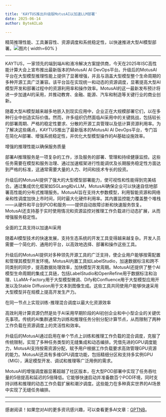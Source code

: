 ```yaml
---

title: 'KAYTUS推出升级版MotusAI以加速LLM部署'
date: 2025-06-14
author: ByteAILab

---
```


精简推理性能、工具兼容性、资源调度和系统稳定性，以快速推进大型AI模型部署。![图片](https://ai-techpark.com/wp-content/uploads/KAYTUS-1.jpg){ width=60% }

---


KAYTUS，一家领先的端到端AI和液冷解决方案提供商，今天在2025年ISC高性能计算大会上宣布推出最新版本的MotusAI AI DevOps平台。升级后的MotusAI平台在大型模型推理性能上提供了显著增强，并且与涵盖大型模型整个生命周期的多种开源工具广泛兼容。该平台旨在实现统一和动态的资源调度，显著提高大型AI模型开发和部署过程中的资源利用率和操作效率。MotusAI的这一最新发布预计将进一步加速AI的采用，并推动教育、金融、能源、汽车和制造等关键行业的商业创新。

随着大型AI模型越来越多地嵌入到现实应用中，企业正在大规模部署它们，以在多种行业中创造实际价值。然而，许多组织仍然面临AI采用中的关键挑战，包括较长的部署周期、严格的稳定性要求、分散的开源工具管理以及低计算资源利用率。为了解决这些痛点，KAYTUS推出了最新版本的MotusAI AI DevOps平台，专门旨在简化AI部署、增强系统稳定性，并优化大型模型操作的AI基础设施效率。

增强的推理性能以确保服务质量

部署AI推理服务是一项复杂的工作，涉及服务的部署、管理和持续健康监控。这些任务需要在模型和服务治理、通过加速框架进行性能调优及长期服务稳定性方面达到严格的标准，这通常需要大量的人力、时间和技术专长的投资。

升级后的MotusAI提供了强大的大型模型部署能力，使可视性和性能得到完美结合。通过集成优化框架如SGLang和vLLM，MotusAI确保企业可以快速自信地部署高性能的分布式推理服务。MotusAI旨在支持大参数模型，利用智能资源和网络亲和性调度加快上市时间，同时最大化硬件利用率。其内置监控能力覆盖整个堆栈——从硬件和平台到POD和服务——提供自动故障诊断和快速服务恢复。MotusAI还支持基于实时使用情况和资源监控对推理工作负载进行动态扩展，从而增强服务稳定性。

全面的工具支持以加速AI采用

随着AI模型技术的快速发展，支持生态系统的开发工具变得越来越复杂。开发人员需要一个简化的、通用的平台，以高效地选择、部署和操作这些工具。

升级后的MotusAI提供对多种领先开源工具的广泛支持，使企业用户能够按需配置和管理其模型开发环境。MotusAI内置工具如LabelStudio，加速数据标注和跨不同类别的同步，提高数据处理效率，加快模型开发周期。MotusAI还提供了整个AI模型生命周期的集成工具链，包括LabelStudio和OpenRefine用于数据标注和治理、LLaMA-Factory用于大型模型微调、Dify和Confluence用于大型模型应用开发以及Stable Diffusion用于文本到图像生成。这些工具共同使用户能够快速采用大型模型并在规模上提高开发生产力。

在同一节点上实现训练-推理混合调度以最大化资源效率

高效利用计算资源仍然是处于AI采用早期阶段的AI初创企业和中小型企业的关键优先事项。传统的AI集群通常为训练和推理任务分别分配计算节点，从而限制了两种工作负载在资源调度上的灵活性和效率。

升级后的MotusAI通过启用在单个节点上训练和推理工作负载的混合调度，克服了传统限制，实现了多种任务类型的无缝集成和动态编排。凭借先进的GPU调度能力，MotusAI支持按需资源分配，赋予用户根据工作负载要求高效管理GPU资源的能力。MotusAI还具有多维GPU调度功能，包括精细分区和支持多实例GPU（MIG），满足模型开发、调试和推理等广泛用例的需求。

MotusAI的增强调度器显著超越了社区版本，在大型POD部署中实现了任务吞吐量的5倍提高和延迟的5倍降低。它能够快速启动并准备数百个POD环境，同时支持训练和推理的动态工作负载扩展和潮汐调度。这些能力在多种真实世界的AI场景中实现了无缝任务编排。

---
---
感谢阅读！如果您对AI的更多资讯感兴趣，可以查看更多AI文章：[GPTNB](https://gptnb.com)。